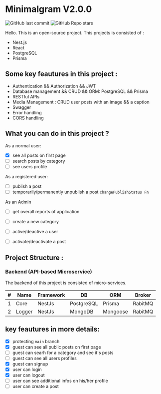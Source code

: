 # Minimalgram V2.0.0

![GitHub last commit](https://img.shields.io/github/last-commit/MamadTaheri/minimalgram-v2-fullstack)
![GitHub Repo stars](https://img.shields.io/github/stars/MamadTaheri/minimalgram-v2-fullstack?style=social)

Hello. This is an open-source project. This projects is consisted of :

- Nest.js
- React
- PostgreSQL
- Prisma

## Some key feautures in this project :

- Authentication && Authorization && JWT
- Database management && CRUD && ORM: PostgreSQL && Prisma
- RESTful APIs
- Media Management : CRUD user posts with an image && a caption
- Swagger
- Error handling
- CORS handling

## What you can do in this project ?

As a normal user:

- [x] see all posts on first page
- [ ] search posts by category
- [ ] see users profile

As a registered user:

- [ ] publish a post
- [ ] temporarily/permanently unpublish a post `changePublishStatus Fn`

As an Admin

- [ ] get overall reports of application
- [ ] create a new category
- [ ] active/deactive a user
- [ ] activate/deactivate a post


## Project Structure :

### Backend (API-based Microservice)

The backend of this project is consisted of micro-services.

| #   | Name   | Framework | DB         | ORM      | Broker  |
| --- | ------ | --------- | ---------- | -------- | ------- |
| 1   | Core   | NestJs    | PostgreSQL | Prisma   | RabitMQ |
| 2   | Logger | NestJs    | MongoDB    | Mongoose | RabitMQ |

## key feautures in more details:

- [x] protecting `main` branch
- [x] guest can see all public posts on first page
- [ ] guest can searh for a category and see it's posts
- [ ] guest can see all users profiles
- [x] guest can signup
- [x] user can login
- [x] user can logout
- [ ] user can see additional infos on his/her profile
- [ ] user can create a post
